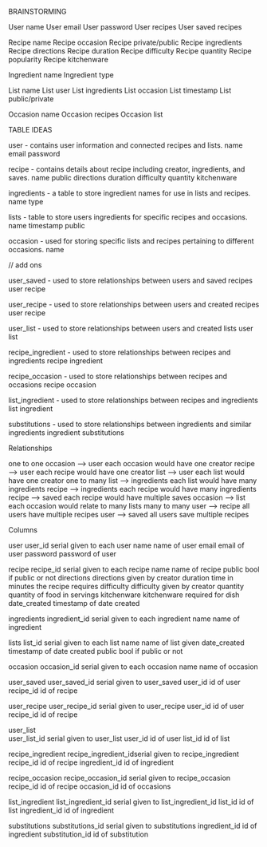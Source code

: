 BRAINSTORMING

User name
User email
User password
User recipes
User saved recipes

Recipe name
Recipe occasion
Recipe private/public
Recipe ingredients
Recipe directions
Recipe duration
Recipe difficulty
Recipe quantity
Recipe popularity
Recipe kitchenware

Ingredient name
Ingredient type

List name
List user
List ingredients
List occasion
List timestamp
List public/private

Occasion name
Occasion recipes
Occasion list

TABLE IDEAS

user - contains user information and connected recipes and lists.
    name
    email
    password

recipe - contains details about recipe including creator, ingredients, and saves.
    name
    public
    directions
    duration
    difficulty
    quantity
    kitchenware

ingredients - a table to store ingredient names for use in lists and recipes.
    name
    type

lists - table to store users ingredients for specific recipes and occasions.
    name
    timestamp
    public

occasion - used for storing specific lists and recipes pertaining to different occasions.
    name


// add ons

user_saved - used to store relationships between users and saved recipes
    user
    recipe

user_recipe - used to store relationships between users and created recipes
    user
    recipe

user_list - used to store relationships between users and created lists
    user
    list

recipe_ingredient - used to store relationships between recipes and ingredients
    recipe
    ingredient

recipe_occasion - used to store relationships between recipes and occasions
    recipe
    occasion

list_ingredient - used to store relationships between recipes and ingredients
    list
    ingredient

substitutions - used to store relationships between ingredients and similar ingredients
    ingredient
    substitutions


Relationships

one to one
    occasion --> user       each occasion would have one creator
    recipe --> user         each recipe would have one creator 
    list --> user           each list would have one creator
one to many
    list --> ingredients    each list would have many ingredients
    recipe --> ingredients  each recipe would have many ingredients
    recipe --> saved        each recipe would have multiple saves
    occasion --> list       each occasion would relate to many lists
many to many
    user --> recipe         all users have multiple recipes
    user --> saved          all users save multiple recipes
    

Columns

user
    user_id             serial given to each user
    name                name of user
    email               email of user
    password            password of user

recipe
    recipe_id           serial given to each recipe
    name                name of recipe
    public              bool if public or not
    directions          directions given by creator
    duration            time in minutes the recipe requires
    difficulty          difficulty given by creator
    quantity            quantity of food in servings
    kitchenware         kitchenware required for dish
    date_created        timestamp of date created

ingredients
    ingredient_id       serial given to each ingredient
    name                name of ingredient

lists
    list_id             serial given to each list
    name                name of list given 
    date_created        timestamp of date created
    public              bool if public or not

occasion
    occasion_id         serial given to each occasion
    name                name of occasion

user_saved
    user_saved_id       serial given to user_saved
    user_id             id of user
    recipe_id           id of recipe

user_recipe
    user_recipe_id      serial given to user_recipe
    user_id             id of user
    recipe_id           id of recipe

user_list   
    user_list_id        serial given to user_list
    user_id             id of user
    list_id             id of list

recipe_ingredient
    recipe_ingredient_idserial given to recipe_ingredient
    recipe_id           id of recipe
    ingredient_id       id of ingredient

recipe_occasion
    recipe_occasion_id  serial given to recipe_occasion
    recipe_id           id of recipe
    occasion_id         id of occasions

list_ingredient
    list_ingredient_id  serial given to list_ingredient_id
    list_id             id of list
    ingredient_id       id of ingredient

substitutions
    substitutions_id    serial given to substitutions
    ingredient_id       id of ingredient
    substitution_id     id of substitution
    